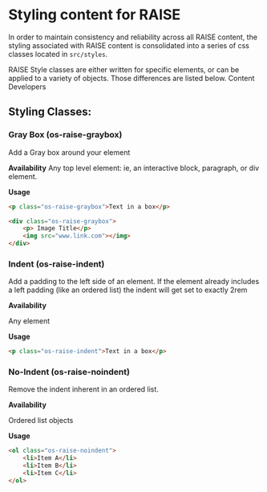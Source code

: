 # Styling content for RAISE

In order to maintain consistency and reliability across all RAISE content, the styling associated with RAISE content is consolidated into a series of css classes located in `src/styles`. 

RAISE Style classes are either written for specific elements, or can be applied to a variety of objects. Those differences are listed below. Content Developers 

## Styling Classes: 

### Gray Box (os-raise-graybox)
Add a Gray box around your element

**Availability**
Any top level element: ie, an interactive block, paragraph, or div element.

**Usage** 
```html 
<p class="os-raise-graybox">Text in a box</p>
```
```html
<div class="os-raise-graybox">
    <p> Image Title</p>
    <img src="www.link.com"></img>
</div>
```

### Indent (os-raise-indent)

Add a padding to the left side of an element. If the element already includes a left padding (like an ordered list) the indent will get set to exactly 2rem

**Availability**

Any element

**Usage**

```html 
<p class="os-raise-indent">Text in a box</p>
```

### No-Indent (os-raise-noindent)

Remove the indent inherent in an ordered list. 

**Availability**

Ordered list objects

**Usage**

```html
<ol class="os-raise-noindent">
    <li>Item A</li>
    <li>Item B</li>
    <li>Item C</li>
</ol>
```
